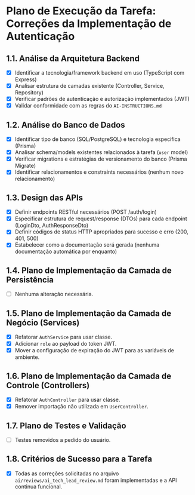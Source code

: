 # Plano de Execução da Tarefa: Correções da Implementação de Autenticação

## 1.1. Análise da Arquitetura Backend

- [x] Identificar a tecnologia/framework backend em uso (TypeScript com Express)
- [x] Analisar estrutura de camadas existente (Controller, Service, Repository)
- [x] Verificar padrões de autenticação e autorização implementados (JWT)
- [x] Validar conformidade com as regras do `AI-INSTRUCTIONS.md`

## 1.2. Análise do Banco de Dados

- [x] Identificar tipo de banco (SQL/PostgreSQL) e tecnologia específica (Prisma)
- [x] Analisar schema/models existentes relacionados à tarefa (`user` model)
- [x] Verificar migrations e estratégias de versionamento do banco (Prisma Migrate)
- [x] Identificar relacionamentos e constraints necessários (nenhum novo relacionamento)

## 1.3. Design das APIs

- [x] Definir endpoints RESTful necessários (POST /auth/login)
- [x] Especificar estrutura de request/response (DTOs) para cada endpoint (LoginDto, AuthResponseDto)
- [x] Definir códigos de status HTTP apropriados para sucesso e erro (200, 401, 500)
- [x] Estabelecer como a documentação será gerada (nenhuma documentação automática por enquanto)

## 1.4. Plano de Implementação da Camada de Persistência

- [ ] Nenhuma alteração necessária.

## 1.5. Plano de Implementação da Camada de Negócio (Services)

- [x] Refatorar `AuthService` para usar classe.
- [x] Adicionar `role` ao payload do token JWT.
- [x] Mover a configuração de expiração do JWT para as variáveis de ambiente.

## 1.6. Plano de Implementação da Camada de Controle (Controllers)

- [x] Refatorar `AuthController` para usar classe.
- [x] Remover importação não utilizada em `UserController`.

## 1.7. Plano de Testes e Validação

- [ ] Testes removidos a pedido do usuário.


## 1.8. Critérios de Sucesso para a Tarefa

- [x] Todas as correções solicitadas no arquivo `ai/reviews/ai_tech_lead_review.md` foram implementadas e a API continua funcional.